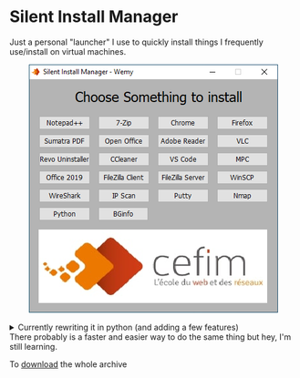 # Silent Install Manager  
Just a personal "launcher" I use to quickly install things I frequently use/install on virtual machines.

<p align="center">
  <img src="sim_int.png">
</p>  

<details>
    <summary>Currently rewriting it in python (and adding a few features)</summary>
    <p align="center">
      <img src="SIM_py_version.jpg">
    </p>  
</details>
There probably is a faster and easier way to do the same thing but hey, I'm still learning.  

To [download](https://wemy.ninja/sim/) the whole archive 
